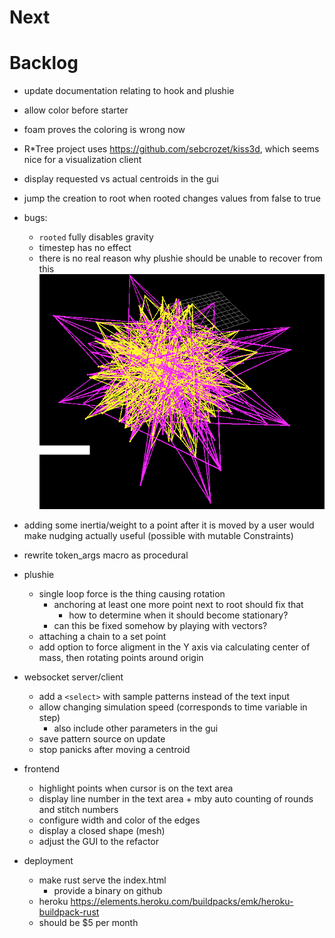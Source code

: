 # Next

# Backlog
- update documentation relating to hook and plushie
- allow color before starter
- foam proves the coloring is wrong now
- R*Tree project uses https://github.com/sebcrozet/kiss3d, which seems nice for a visualization client
- display requested vs actual centroids in the gui
- jump the creation to root when rooted changes values from false to true
- bugs:
  - `rooted` fully disables gravity
  - timestep has no effect
  - there is no real reason why plushie should be unable to recover from this ![](images/2024-04-29-22-22-27.png)

- adding some inertia/weight to a point after it is moved by a user would make nudging actually useful (possible with mutable Constraints)

- rewrite token_args macro as procedural

- plushie
  - single loop force is the thing causing rotation
    - anchoring at least one more point next to root should fix that
      - how to determine when it should become stationary?
    - can this be fixed somehow by playing with vectors?
  - attaching a chain to a set point
  - add option to force aligment in the Y axis via calculating center of mass, then rotating points around origin

- websocket server/client
  - add a `<select>` with sample patterns instead of the text input
  - allow changing simulation speed (corresponds to time variable in step)
    - also include other parameters in the gui
  - save pattern source on update
  - stop panicks after moving a centroid

- frontend
  - highlight points when cursor is on the text area
  - display line number in the text area + mby auto counting of rounds and stitch numbers
  - configure width and color of the edges
  - display a closed shape (mesh)
  - adjust the GUI to the refactor

- deployment
  - make rust serve the index.html
    - provide a binary on github
  - heroku https://elements.heroku.com/buildpacks/emk/heroku-buildpack-rust
  - should be $5 per month
